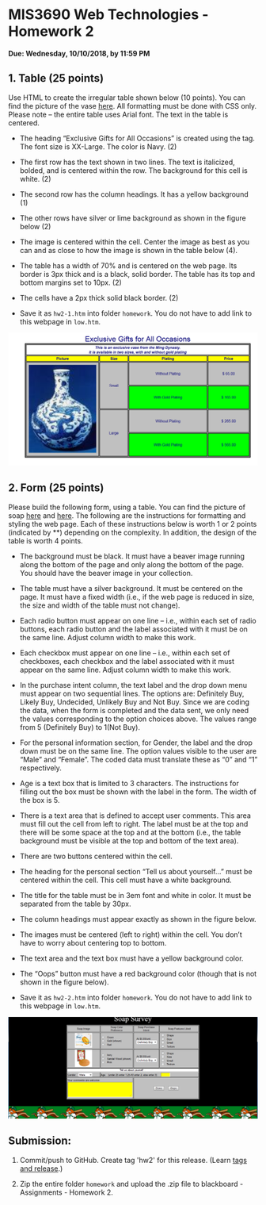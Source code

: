 # MIS3690 Web Technologies - Homework 2
**Due: Wednesday, 10/10/2018, by 11:59 PM**

## 1. Table (25 points)

Use HTML to create the irregular table shown below (10 points). You can find the picture of the vase [here](images/ming.jpg). All formatting must be done with CSS only. Please note – the entire table uses Arial font. The text in the table is centered.

* The heading “Exclusive Gifts for All Occasions” is created using the <caption> tag. The font size is XX-Large. The color is Navy. (2)

* The first row has the text shown in two lines. The text is italicized, bolded, and is centered within the row. The background for this cell is white. (2)

* The second row has the column headings. It has a yellow background (1)

* The other rows have silver or lime background as shown in the figure below (2)

* The image is centered within the cell. Center the image as best as you can and as close to how the image is shown in the table below (4). 

* The table has a width of 70% and is centered on the web page. Its border is 3px thick and is a black, solid border. The table has its top and bottom margins set to 10px. (2)  

* The cells have a 2px thick solid black border. (2)

* Save it as ```hw2-1.htm``` into folder ```homework```. You do not have to add link to this webpage in ```low.htm```.

![hw2 demo](./images/hw2-1_demo.png) 


## 2. Form (25 points)

Please build the following form, using a table. You can find the picture of soap [here](images/soap-1.jpg) and [here](images/soap-2.jpg). The following are the instructions for formatting and styling the web page. Each of these instructions below is worth 1 or 2 points (indicated by **) depending on the complexity. In addition, the design of the table is worth 4 points. 

* The background must be black. It must have a beaver image running along the bottom of the page and only along the bottom of the page. You should have the beaver image in your collection.

* The table must have a silver background. It must be centered on the page. It must have a fixed width (i.e., if the web page is reduced in size, the size and width of the table must not change).  

* Each radio button must appear on one line – i.e., within each set of radio buttons, each radio button and the label associated with it must be on the same line. Adjust column width to make this work.

* Each checkbox must appear on one line – i.e., within each set of checkboxes, each checkbox and the label associated with it must appear on the same line. Adjust column width to make this work.

* In the purchase intent column, the text label and the drop down menu must appear on two sequential lines. The options are: Definitely Buy, Likely Buy, Undecided, Unlikely Buy and Not Buy.  Since we are coding the data, when the form is completed and the data sent, we only need the values corresponding to the option choices above. The values range from 5 (Definitely Buy) to 1(Not Buy).

* For the personal information section, for Gender, the label and the drop down must be on the same line. The option values visible to the user are “Male” and “Female”. The coded data must translate these as “0” and “1” respectively.

* Age is a text box that is limited to 3 characters. The instructions for filling out the box must be shown with the label in the form. The width of the box is 5. 

* There is a text area that is defined to accept user comments. This area must fill out the cell from left to right. The label must be at the top and there will be some space at the top and at the bottom (i.e., the table background must be visible at the top and bottom of the text area).

* There are two buttons centered within the cell.

* The heading for the personal section “Tell us about yourself...” must be centered within the cell. This cell must have a white background.

* The title for the table must be in 3em font and white in color. It must be separated from the table by 30px.

* The column headings must appear exactly as shown in the figure below. 

* The images must be centered (left to right) within the cell. You don’t have to worry about centering top to bottom.

* The text area and the text box must have a yellow background color.

* The “Oops” button must have a red background color (though that is not shown in the figure below).

* Save it as ```hw2-2.htm``` into folder ```homework```. You do not have to add link to this webpage in ```low.htm```.

![hw2 demo](./images/hw2-2_demo.png) 

## Submission:
1. Commit/push to GitHub. Create tag 'hw2' for this release. (Learn [tags and release](https://help.github.com/articles/working-with-tags/).)


2. Zip the entire folder ```homework``` and upload the .zip file to blackboard - Assignments - Homework 2.